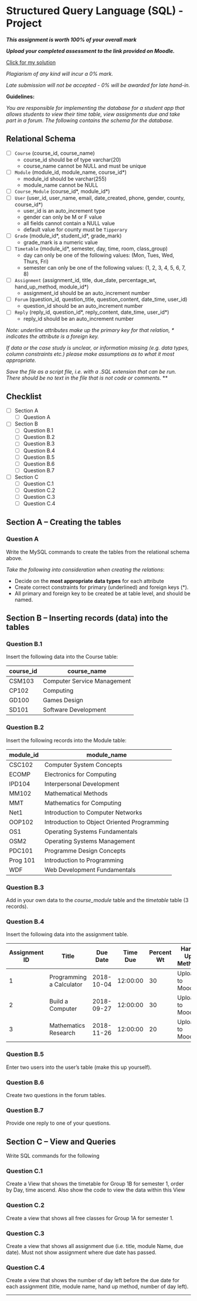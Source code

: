 ﻿
# Structured Query Language (SQL) - Project

***This assignment is worth 100% of your overall mark***

***Upload your completed assessment to the link provided on Moodle.***

[Click for my solution](answers.md)

*Plagiarism of any kind will incur a 0% mark.*

*Late submission will not be accepted - 0% will be awarded for late hand-in.*

**Guidelines:**

*You are responsible for implementing the database for a student app that allows students to view their time table, view assignments due and take part in a forum.  The following contains the schema for the database.*

## Relational Schema

- [ ] `Course` (course_id, course_name)
  - course_id should be of type varchar(20)
  - course_name cannot be NULL and must be unique
- [ ] `Module` (module_id, module_name, course_id\*)
  - module_id should be varchar(255)
  - module_name cannot be NULL
- [ ] `Course_Module` (course_id\*, module_id\*)
- [ ] `User` (user_id, user_name, email, date_created, phone, gender, county, course_id\*)
  - user_id is an auto_increment type
  - gender can only be M or F value
  - all fields cannot contain a NULL value
  - default value for county must be `Tipperary`
- [ ] `Grade` (module_id\*, student_id\*, grade_mark)
  - grade_mark is a numeric value
- [ ] `Timetable` (module_id\*, semester, day, time, room, class_group)
  - day can only be one of the following values: (Mon, Tues, Wed, Thurs, Fri)
  - semester can only be one of the following values: (1, 2, 3, 4, 5, 6, 7, 8)
- [ ] `Assignment` (assignment_id, title, due_date, percentage_wt, hand_up_method, module_id\*)
  - assignment_id should be an auto_increment number
- [ ] `Forum` (question_id, question_title, question_content, date_time, user_id)
  - question_id should be an auto_increment number
- [ ] `Reply` (reply_id, question_id\*, reply_content, date_time, user_id\*)
  - reply_id should be an auto_increment number

*Note: underline attributes make up the primary key for that relation,  \* indicates the attribute is a foreign key.*

*If data or the case study is unclear, or information missing (e.g. data types, column constraints etc.) please make assumptions as to what it most appropriate.*

*Save the file as a script file, i.e. with a .SQL extension that can be run.  There should be no text in the file that is not code or comments.*
**

## Checklist

- [ ] Section A
  - [ ] Question A
- [ ] Section B
  - [ ] Question B.1
  - [ ] Question B.2
  - [ ] Question B.3
  - [ ] Question B.4
  - [ ] Question B.5
  - [ ] Question B.6
  - [ ] Question B.7
- [ ] Section C
  - [ ] Question C.1
  - [ ] Question C.2
  - [ ] Question C.3
  - [ ] Question C.4

## Section A – Creating the tables

### Question A

Write the MySQL commands to create the tables from the relational schema above.  

   *Take the following into consideration when creating the relations*:

- Decide on the **most appropriate data types** for each attribute
- Create correct constraints for primary (underlined) and foreign keys (\*).
- All primary and foreign key to be created be at table level, and should be named.

## Section B – Inserting records (data) into the tables

### Question B.1

Insert the following data into the Course table:

| course_id | course_name                 |
|-----------|-----------------------------|
| CSM103    | Computer Service Management |
| CP102     | Computing                   |
| GD100     | Games Design                |
| SD101     | Software Development        |

### Question B.2

Insert the following records into the Module table:

| module_id | module_name                                 |
|-----------|---------------------------------------------|
| CSC102    | Computer System Concepts                    |
| ECOMP     | Electronics for Computing                   |
| IPD104    | Interpersonal Development                   |
| MM102     | Mathematical Methods                        |
| MMT       | Mathematics for Computing                   |
| Net1      | Introduction to Computer Networks           |
| OOP102    | Introduction to Object Oriented Programming |
| OS1       | Operating Systems Fundamentals              |
| OSM2      | Operating Systems Management                |
| PDC101    | Programme Design Concepts                   |
| Prog 101  | Introduction to Programming                 |
| WDF       | Web Development Fundamentals                |

### Question B.3

Add in your own data to the *course_module* table and the *timetable* table (3 records).

### Question B.4

Insert the following data into the assignment table.

| Assignment ID | Title                    | Due Date   | Time Due | Percent Wt | Hand Up Method   | Module ID |
|---------------|--------------------------|------------|----------|------------|------------------|-----------|
| 1             | Programming a Calculator | 2018-10-04 | 12:00:00 | 30         | Upload to Moodle | Prog101   |
| 2             | Build a Computer         | 2018-09-27 | 12:00:00 | 30         | Upload to Moodle | CSC102    |
| 3             | Mathematics Research     | 2018-11-26 | 12:00:00 | 20         | Upload to Moodle | MMT       |

### Question B.5

Enter two users into the user’s table (make this up yourself).

### Question B.6

Create two questions in the forum tables.

### Question B.7

Provide one reply to one of your questions.

## Section C – View and Queries

Write SQL commands for the following

### Question C.1

Create a View that shows the timetable for Group 1B for semester 1, order by Day, time ascend.  Also show the code to view the data within this View

### Question C.2

Create a view that shows all free classes for Group 1A for semester 1.

### Question C.3

Create a view that shows all assignment due (i.e. title, module Name, due date).   Must not show assignment where due date has passed.

### Question C.4

Create a view that shows the number of day left before the due date for each assignment (title, module name, hand up method, number of day left).  

---
